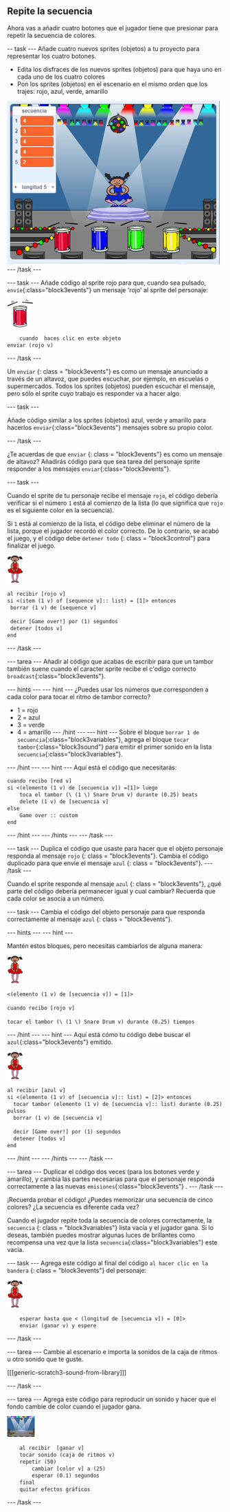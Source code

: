 ## Repite la secuencia

Ahora vas a añadir cuatro botones que el jugador tiene que presionar para repetir la secuencia de colores.

-- task \--- Añade cuatro nuevos sprites (objetos) a tu proyecto para representar los cuatro botones.

+ Edita los disfraces de los nuevos sprites (objetos) para que haya uno en cada uno de los cuatro colores
+ Pon los sprites (objetos) en el escenario en el mismo orden que los trajes: rojo, azul, verde, amarillo

![screenshot](images/colour-drums.png) \--- /task \---

\--- task \--- Añade código al sprite rojo para que, cuando sea pulsado, `envíe`{:class="block3events"} un mensaje 'rojo' al sprite del personaje:

![red-drum](images/red_drum.png)

```blocks3
    cuando  haces clic en este objeto
enviar (rojo v)
```

\--- /task \---

Un `enviar` {: class = "block3events"} es como un mensaje anunciado a través de un altavoz, que puedes escuchar, por ejemplo, en escuelas o supermercados. Todos los sprites (objetos) pueden escuchar el mensaje, pero sólo el sprite cuyo trabajo es responder va a hacer algo.

\--- task \---

Añade código similar a los sprites (objetos) azul, verde y amarillo para hacerlos `enviar`{:class="block3events"} mensajes sobre su propio color.

\--- /task \---

¿Te acuerdas de que `enviar` {: class = "block3events"} es como un mensaje de altavoz? Añadirás código para que sea tarea del personaje sprite responder a los mensajes `enviar`{:class="block3events"}.

\--- task \---

Cuando el sprite de tu personaje recibe el mensaje ` rojo `, el código debería verificar si el número ` 1 ` está al comienzo de la lista (lo que significa que ` rojo ` es el siguiente color en la secuencia).

Si `1` está al comienzo de la lista, el código debe eliminar el número de la lista, porque el jugador recordó el color correcto. De lo contrario, se acabó el juego, y el código debe ` detener todo ` {: class = "block3control"} para finalizar el juego.

![bailarina](images/ballerina.png)

```blocks3
al recibir [rojo v]
si <(item (1 v) of [sequence v]:: list) = [1]> entonces 
 borrar (1 v) de [sequence v]

 decir [Game over!] por (1) segundos
 detener [todos v]
end
```

\--- /task \---

\--- tarea \--- Añadir al código que acabas de escribir para que un tambor también suene cuando el caracter sprite recibe el c'odigo correcto `broadcast`{:class="block3events"}.

\--- hints \--- \--- hint \--- ¿Puedes usar los números que corresponden a cada color para tocar el ritmo de tambor correcto?

+ 1 = rojo
+ 2 = azul
+ 3 = verde
+ 4 = amarillo \--- /hint \--- \--- hint \--- Sobre el bloque `borrar 1 de secuencia`{:class="block3variables"}, agrega el bloque `tocar tambor`{:class="block3sound"} para emitir el primer sonido en la lista `secuencia`{:class="block3variables"}.

\--- /hint \--- \--- hint \--- Aquí está el código que necesitarás:

```blocks3
cuando recibo [red v]
si <(elemento (1 v) de [secuencia v]) =[1]> luego
    toca el tambor (\ (1 \) Snare Drum v) durante (0.25) beats
    delete (1 v) de [secuencia v]
else
    Game over :: custom
end

```

\--- /hint \--- \--- /hints \--- \--- /task \---

\--- task \--- Duplica el código que usaste para hacer que el objeto personaje responda al mensaje ` rojo ` {: class = "block3events"}. Cambia el código duplicado para que envíe el mensaje ` azul ` {: class = "block3events"}. \--- /task \---

Cuando el sprite responde al mensaje ` azul ` {: class = "block3events"}, ¿qué parte del código debería permanecer igual y cual cambiar? Recuerda que cada color se asocia a un número.

\--- task \--- Cambia el código del objeto personaje para que responda correctamente al mensaje ` azul ` {: class = "block3events"}.

\--- hints \--- \--- hint \---

Mantén estos bloques, pero necesitas cambiarlos de alguna manera:

![bailarina](images/ballerina.png)

```blocks3
<(elemento (1 v) de [secuencia v]) = [1]>

cuando recibo [rojo v]

tocar el tambor (\ (1 \) Snare Drum v) durante (0.25) tiempos
```

\--- /hint \--- \--- hint \--- Aquí está cómo tu código debe buscar el `azul`{:class="block3events"} emitido.

![bailarina](images/ballerina.png)

```blocks3
al recibir [azul v]
si <(elemento (1 v) of [secuencia v]:: list) = [2]> entonces 
  tocar tambor (elemento (1 v) de [secuencia v]:: list) durante (0.25) pulsos
  borrar (1 v) de [secuencia v]

  decir [Game over!] por (1) segundos
  detener [todos v]
end
```

\--- /hint \--- \--- /hints \--- \--- /task \---

\--- tarea \--- Duplicar el código dos veces (para los botones verde y amarillo), y cambia las partes necesarias para que el personaje responda correctamente a las nuevas `emisiones`{:class="block3events"} . \--- /task \---

¡Recuerda probar el código! ¿Puedes memorizar una secuencia de cinco colores? ¿La secuencia es diferente cada vez?

Cuando el jugador repite toda la secuencia de colores correctamente, la ` secuencia ` {: class = "block3variables"} lista vacía y el jugador gana. Si lo deseas, también puedes mostrar algunas luces de brillantes como recompensa una vez que la lista `secuencia`{:class="block3variables"} este vacía.

\--- task \--- Agrega este código al final del código ` al hacer clic en la bandera ` {: class = "block3events"} del personaje:

![bailarina](images/ballerina.png)

```blocks3
    esperar hasta que < (longitud de [secuencia v]) = [0]>
    enviar (ganar v) y espere
```

\--- /task \---

\--- tarea \--- Cambie al escenario e importa la sonidos de la caja de ritmos ` ` u otro sonido que te guste.

[[[generic-scratch3-sound-from-library]]]

\--- /task \---

\--- tarea \--- Agrega este código para reproducir un sonido y hacer que el fondo cambie de color cuando el jugador gana.

![bailarina](images/stage.png)

```blocks3
    al recibir  [ganar v]
    tocar sonido (caja de ritmos v)
    repetir (50)
        cambiar [color v] a (25)
        esperar (0.1) segundos
    final
    quitar efectos gráficos
```

\--- /task \---
